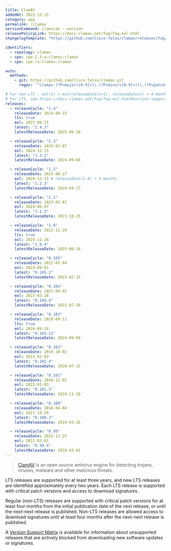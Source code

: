 ```yaml
---
title: ClamAV
addedAt: 2022-12-15
category: app
permalink: /clamav
versionCommand: clamscan --version
releasePolicyLink: https://docs.clamav.net/faq/faq-eol.html
changelogTemplate: "https://github.com/Cisco-Talos/clamav/releases/tag/clamav-__LATEST__"

identifiers:
  - repology: clamav
  - cpe: cpe:2.3:a:clamav:clamav
  - cpe: cpe:/a:clamav:clamav

auto:
  methods:
    - git: https://github.com/Cisco-Talos/clamav.git
      regex: '^clamav-(?P<major>[0-9]+)\.(?P<minor>[0-9]+)(\.(?P<patch>[0-9]+))?$'

# For non-LTS : eol(x) = min(releaseDate(x+1), releaseDate(x) + 4 months) - see https://github.com/endoflife-date/endoflife.date/pull/7764
# For LTS, see https://docs.clamav.net/faq/faq-eol.html#version-support-matrix for EOL dates
releases:
  - releaseCycle: "1.4"
    releaseDate: 2024-08-15
    lts: true
    eol: 2027-08-15
    latest: "1.4.3"
    latestReleaseDate: 2025-06-18

  - releaseCycle: "1.3"
    releaseDate: 2024-02-07
    eol: 2024-12-15
    latest: "1.3.2"
    latestReleaseDate: 2024-09-04

  - releaseCycle: "1.2"
    releaseDate: 2023-08-27
    eol: 2024-12-15 # releaseDate(1.4) + 4 months
    latest: "1.2.3"
    latestReleaseDate: 2024-04-17

  - releaseCycle: "1.1"
    releaseDate: 2023-05-01
    eol: 2024-06-07
    latest: "1.1.3"
    latestReleaseDate: 2023-10-25

  - releaseCycle: "1.0"
    releaseDate: 2022-11-28
    lts: true
    eol: 2025-11-28
    latest: "1.0.9"
    latestReleaseDate: 2025-06-18

  - releaseCycle: "0.105"
    releaseDate: 2022-05-04
    eol: 2023-09-01
    latest: "0.105.2"
    latestReleaseDate: 2023-02-15

  - releaseCycle: "0.104"
    releaseDate: 2021-09-02
    eol: 2023-03-28
    latest: "0.104.4"
    latestReleaseDate: 2022-07-26

  - releaseCycle: "0.103"
    releaseDate: 2020-09-11
    lts: true
    eol: 2024-09-14
    latest: "0.103.12"
    latestReleaseDate: 2024-09-04

  - releaseCycle: "0.102"
    releaseDate: 2019-10-02
    eol: 2022-01-03
    latest: "0.102.4"
    latestReleaseDate: 2020-07-15

  - releaseCycle: "0.101"
    releaseDate: 2018-12-02
    eol: 2022-01-03
    latest: "0.101.5"
    latestReleaseDate: 2019-11-20

  - releaseCycle: "0.100"
    releaseDate: 2018-04-04
    eol: 2021-10-29
    latest: "0.100.3"
    latestReleaseDate: 2019-03-26

  - releaseCycle: "0.99"
    releaseDate: 2015-11-25
    eol: 2021-03-01
    latest: "0.99.4"
    latestReleaseDate: 2018-03-01
---
```


> [ClamAV](https://www.clamav.net/) is an open source antivirus engine for detecting trojans,
> viruses, malware and other malicious threats.

LTS releases are supported for at least three years, and new LTS releases are identified
approximately every two years. Each LTS release is supported with critical patch versions and
access to download signatures.

Regular (non-LTS) releases are supported with critical patch versions for at least four months from
the initial publication date of the next release, or until the next-next release is published.
Non-LTS releases are allowed access to download signatures until at least four months after the
next-next release is published.

A [Version Support Matrix](https://docs.clamav.net/faq/faq-eol.html#version-support-matrix) is
available for information about unsupported releases that are actively blocked from downloading new
software updates or signatures.
